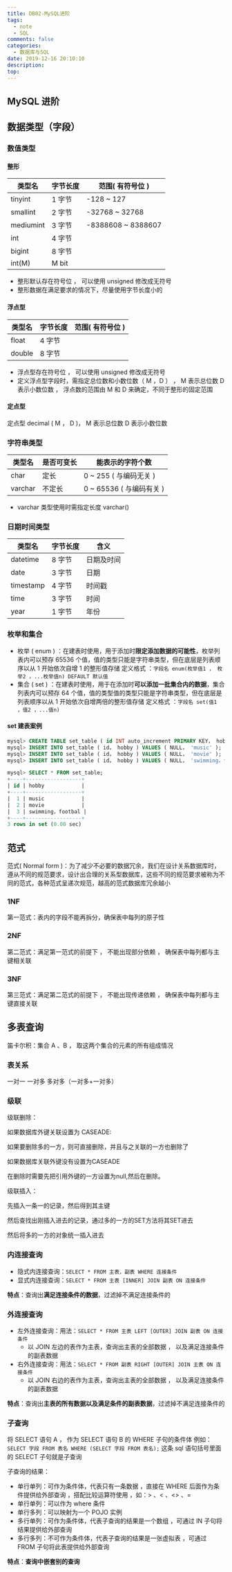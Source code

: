 ```yaml
---
title: DB02-MySQL进阶
tags:
  - note
  - SQL
comments: false
categories:
  - 数据库与SQL
date: 2019-12-16 20:10:10
description:
top:
---
```


## MySQL 进阶

## 数据类型（字段）

### 数值类型

#### 整形

|类型名|字节长度|范围( 有符号位 )|
|------|-------|----|
|tinyint|1 字节|-128 ~ 127|
|smallint|2 字节|-32768 ~ 32768|
|mediumint|3 字节|-8388608 ~ 8388607|
|int|4 字节||
|bigint|8 字节||
|int(M)|M bit||

* 整形默认存在符号位 ， 可以使用 unsigned 修改成无符号
* 整形数据在满足要求的情况下，尽量使用字节长度小的

#### 浮点型

|类型名|字节长度|范围( 有符号位 )|
|------|-------|----|
|float |4 字节||
|double|8 字节||

* 浮点型存在符号位 ， 可以使用 unsigned 修改成无符号
* 定义浮点型字段时，需指定总位数和小数位数（ M ，D ） ， M 表示总位数 D 表示小数位数 ， 浮点数的范围由 M 和 D 来确定，不同于整形的固定范围

#### 定点型
定点型 decimal ( M ， D )， M 表示总位数 D 表示小数位数

### 字符串类型
|类型名|是否可变长|能表示的字符个数|
|------|-------|----|
|char|定长|0 ~ 255 ( 与编码无关 )|
|varchar|不定长|0 ~ 65536 ( 与编码有关 )|

* varchar 类型使用时需指定长度 varchar()

### 日期时间类型

|类型名|字节长度|含义|
|------|-------|----|
|datetime|8 字节|日期及时间|
|date |3 字节|日期|
|timestamp|4 字节|时间戳|
|time|3 字节|时间|
|year|1 字节|年份|

### 枚举和集合

* 枚举 ( enum ) ：在建表时使用，用于添加时**限定添加数据的可能性**，枚举列表内可以预存 65536 个值，值的类型只能是字符串类型，但在底层是列表顺序以从 1 开始依次自增 1 的整形值存储
定义格式 ：`字段名 enum(枚举值1 ， 枚举2 ，...枚举值n) DEFAULT 默认值`
* 集合 ( set ) ：在建表时使用，用于在添加时**可以添加一批集合内的数据**，集合列表内可以预存 64 个值，值的类型值的类型只能是字符串类型，但在底层是列表顺序以从 1 开始依次自增两倍的整形值存储
定义格式 ：`字段名 set(值1 ，值2 ，...值n)`

#### set 建表案例

```sql
mysql> CREATE TABLE set_table ( id INT auto_increment PRIMARY KEY， hobby SET ( 'music'， 'movie'， 'swimming'， 'footbal' ) );
mysql> INSERT INTO set_table ( id， hobby ) VALUES ( NULL， 'music' );
mysql> INSERT INTO set_table ( id， hobby ) VALUES ( NULL， 'movie' );
mysql> INSERT INTO set_table ( id， hobby ) VALUES ( NULL， 'swimming，footbal' );
```

```sql
mysql> SELECT * FROM set_table;
+----+------------------+
| id | hobby            |
+----+------------------+
|  1 | music            |
|  2 | movie            |
|  3 | swimming，footbal |
+----+------------------+
3 rows in set (0.00 sec)
```

## 范式

范式( Normal form )：为了减少不必要的数据冗余，我们在设计关系数据库时，遵从不同的规范要求，设计出合理的关系型数据库，这些不同的规范要求被称为不同的范式，各种范式呈递次规范，越高的范式数据库冗余越小

### 1NF

第一范式：表内的字段不能再拆分，确保表中每列的原子性

### 2NF

第二范式：满足第一范式的前提下 ， 不能出现部分依赖 ， 确保表中每列都与主键相关联

### 3NF

第三范式：满足第二范式的前提下 ， 不能出现传递依赖 ， 确保表中每列都与主键直接关联


## 多表查询

笛卡尔积：集合 A 、B ， 取这两个集合的元素的所有组成情况

### 表关系

一对一
一对多
多对多（一对多+一对多）

### 级联

级联删除：

如果数据库外键关联设置为 CASEADE:

如果要删除多的一方，则可直接删除，并且与之关联的一方也删除了

如果数据库关联外键没有设置为CASEADE

在删除时需要先把引用外键的一方设置为null,然后在删除。

级联插入：

先插入一条一的记录，然后得到其主键

然后查找出刚插入进去的记录，通过多的一方的SET方法将其SET进去

然后将多的一方的对象统一插入进去


### 内连接查询

* 隐式内连接查询：`SELECT * FROM 主表，副表 WHERE 连接条件`
* 显式内连接查询：`SELECT * FROM 主表 [INNER] JOIN 副表 ON 连接条件`

**特点**：查询出**满足连接条件的数据**，过滤掉不满足连接条件的

### 外连接查询  

* 左外连接查询：用法：`SELECT * FROM 主表 LEFT [OUTER] JOIN 副表 ON 连接条件`
    * 以 JOIN 左边的表作为主表，查询出主表的全部数据 ， 以及满足连接条件的副表数据
* 右外连接查询：用法：`SELECT * FROM 副表 RIGHT [OUTER] JOIN 主表 ON 连接条件`
    * 以 JOIN 右边的表作为主表，查询出主表的全部数据 ， 以及满足连接条件的副表数据

**特点**：查询出**主表的所有数据以及满足条件的副表数据**，过滤掉不满足连接条件的

### 子查询

将 SELECT 语句 A ， 作为 SELECT 语句 B 的 WHERE 子句的条件体
例如：`SELECT 字段 FROM 表名 WHERE (SELECT 字段 FROM 表名);` 这条 sql 语句括号里面的 SELECT 子句就是子查询

子查询的结果：
* 单行单列：可作为条件体，代表只有一条数据 ，直接在 WHERE 后面作为条件提供给外部查询 ，搭配比较运算符使用 ，如：> 、< 、<> 、=
* 单行单列：可以作为 where 条件
* 单行多列：可以映射为一个 POJO 实例
* 多行单列：可作为条件体，代表子查询的结果是一个数组 ，可通过 IN 子句将结果提供给外部查询
* 多行多列：不可作为条件体，代表子查询的结果是一张虚拟表 ，可通过 FROM 子句将此表提供给外部查询

**特点**：**查询中嵌套别的查询**

